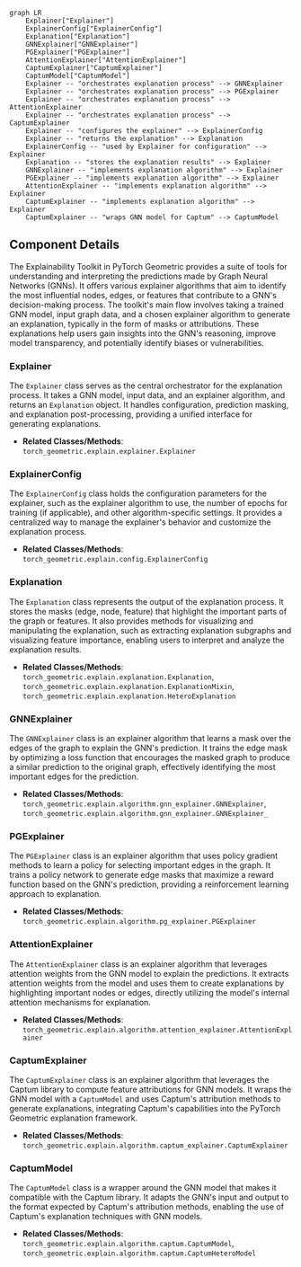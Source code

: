 ```mermaid
graph LR
    Explainer["Explainer"]
    ExplainerConfig["ExplainerConfig"]
    Explanation["Explanation"]
    GNNExplainer["GNNExplainer"]
    PGExplainer["PGExplainer"]
    AttentionExplainer["AttentionExplainer"]
    CaptumExplainer["CaptumExplainer"]
    CaptumModel["CaptumModel"]
    Explainer -- "orchestrates explanation process" --> GNNExplainer
    Explainer -- "orchestrates explanation process" --> PGExplainer
    Explainer -- "orchestrates explanation process" --> AttentionExplainer
    Explainer -- "orchestrates explanation process" --> CaptumExplainer
    Explainer -- "configures the explainer" --> ExplainerConfig
    Explainer -- "returns the explanation" --> Explanation
    ExplainerConfig -- "used by Explainer for configuration" --> Explainer
    Explanation -- "stores the explanation results" --> Explainer
    GNNExplainer -- "implements explanation algorithm" --> Explainer
    PGExplainer -- "implements explanation algorithm" --> Explainer
    AttentionExplainer -- "implements explanation algorithm" --> Explainer
    CaptumExplainer -- "implements explanation algorithm" --> Explainer
    CaptumExplainer -- "wraps GNN model for Captum" --> CaptumModel
```

## Component Details

The Explainability Toolkit in PyTorch Geometric provides a suite of tools for understanding and interpreting the predictions made by Graph Neural Networks (GNNs). It offers various explainer algorithms that aim to identify the most influential nodes, edges, or features that contribute to a GNN's decision-making process. The toolkit's main flow involves taking a trained GNN model, input graph data, and a chosen explainer algorithm to generate an explanation, typically in the form of masks or attributions. These explanations help users gain insights into the GNN's reasoning, improve model transparency, and potentially identify biases or vulnerabilities.

### Explainer
The `Explainer` class serves as the central orchestrator for the explanation process. It takes a GNN model, input data, and an explainer algorithm, and returns an `Explanation` object. It handles configuration, prediction masking, and explanation post-processing, providing a unified interface for generating explanations.
- **Related Classes/Methods**: `torch_geometric.explain.explainer.Explainer`

### ExplainerConfig
The `ExplainerConfig` class holds the configuration parameters for the explainer, such as the explainer algorithm to use, the number of epochs for training (if applicable), and other algorithm-specific settings. It provides a centralized way to manage the explainer's behavior and customize the explanation process.
- **Related Classes/Methods**: `torch_geometric.explain.config.ExplainerConfig`

### Explanation
The `Explanation` class represents the output of the explanation process. It stores the masks (edge, node, feature) that highlight the important parts of the graph or features. It also provides methods for visualizing and manipulating the explanation, such as extracting explanation subgraphs and visualizing feature importance, enabling users to interpret and analyze the explanation results.
- **Related Classes/Methods**: `torch_geometric.explain.explanation.Explanation`, `torch_geometric.explain.explanation.ExplanationMixin`, `torch_geometric.explain.explanation.HeteroExplanation`

### GNNExplainer
The `GNNExplainer` class is an explainer algorithm that learns a mask over the edges of the graph to explain the GNN's prediction. It trains the edge mask by optimizing a loss function that encourages the masked graph to produce a similar prediction to the original graph, effectively identifying the most important edges for the prediction.
- **Related Classes/Methods**: `torch_geometric.explain.algorithm.gnn_explainer.GNNExplainer`, `torch_geometric.explain.algorithm.gnn_explainer.GNNExplainer_`

### PGExplainer
The `PGExplainer` class is an explainer algorithm that uses policy gradient methods to learn a policy for selecting important edges in the graph. It trains a policy network to generate edge masks that maximize a reward function based on the GNN's prediction, providing a reinforcement learning approach to explanation.
- **Related Classes/Methods**: `torch_geometric.explain.algorithm.pg_explainer.PGExplainer`

### AttentionExplainer
The `AttentionExplainer` class is an explainer algorithm that leverages attention weights from the GNN model to explain the predictions. It extracts attention weights from the model and uses them to create explanations by highlighting important nodes or edges, directly utilizing the model's internal attention mechanisms for explanation.
- **Related Classes/Methods**: `torch_geometric.explain.algorithm.attention_explainer.AttentionExplainer`

### CaptumExplainer
The `CaptumExplainer` class is an explainer algorithm that leverages the Captum library to compute feature attributions for GNN models. It wraps the GNN model with a `CaptumModel` and uses Captum's attribution methods to generate explanations, integrating Captum's capabilities into the PyTorch Geometric explanation framework.
- **Related Classes/Methods**: `torch_geometric.explain.algorithm.captum_explainer.CaptumExplainer`

### CaptumModel
The `CaptumModel` class is a wrapper around the GNN model that makes it compatible with the Captum library. It adapts the GNN's input and output to the format expected by Captum's attribution methods, enabling the use of Captum's explanation techniques with GNN models.
- **Related Classes/Methods**: `torch_geometric.explain.algorithm.captum.CaptumModel`, `torch_geometric.explain.algorithm.captum.CaptumHeteroModel`
